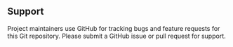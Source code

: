 ## Support

Project maintainers use GitHub for tracking bugs and feature requests for this Git repository.
Please submit a GitHub issue or pull request for support.

